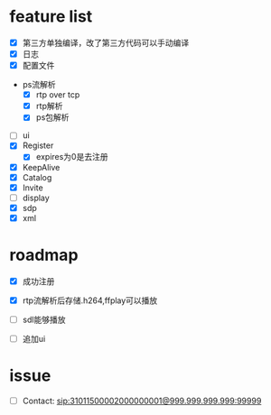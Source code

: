 # feature list
- [x] 第三方单独编译，改了第三方代码可以手动编译
- [x] 日志
- [x] 配置文件
- ps流解析
    - [x] rtp over tcp
    - [x] rtp解析
    - [x] ps包解析
- [ ] ui
- [x] Register 
  - [x] expires为0是去注册
- [x] KeepAlive
- [x] Catalog
- [x] Invite
- [ ] display
- [x] sdp
- [x] xml

# roadmap
- [x] 成功注册
- [x] rtp流解析后存储.h264,ffplay可以播放 
- [ ] sdl能够播放
- [ ] 追加ui


# issue
- [ ] Contact: <sip:31011500002000000001@999.999.999.999:99999>

